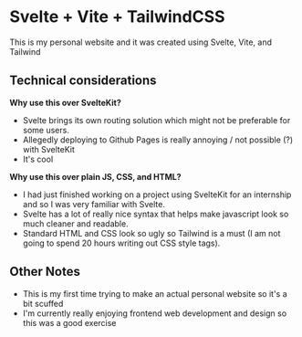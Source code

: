 # Svelte + Vite + TailwindCSS

This is my personal website and it was created using Svelte, Vite, and Tailwind

## Technical considerations

**Why use this over SvelteKit?**

- Svelte brings its own routing solution which might not be preferable for some users.
- Allegedly deploying to Github Pages is really annoying / not possible (?) with SvelteKit
- It's cool

**Why use this over plain JS, CSS, and HTML?**

- I had just finished working on a project using SvelteKit for an internship and so I was very familiar with Svelte.
- Svelte has a lot of really nice syntax that helps make javascript look so much cleaner and readable.
- Standard HTML and CSS look so ugly so Tailwind is a must (I am not going to spend 20 hours writing out CSS style tags).

## Other Notes

- This is my first time trying to make an actual personal website so it's a bit scuffed
- I'm currently really enjoying frontend web development and design so this was a good exercise
